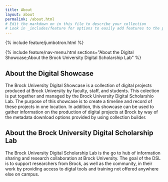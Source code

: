 ```yaml
---
title: About
layout: about
permalink: /about.html
# Edit the markdown on in this file to describe your collection
# Look in _includes/feature for options to easily add features to the page
---
```


{% include feature/jumbotron.html %}

{% include feature/nav-menu.html sections="About the Digital Showcase;About the Brock University Digital Scholarship Lab" %}

## About the Digital Showcase

The Brock University Digital Showcase is a collection of digital projects produced at Brock University by faculty, staff, and students.  This colection is put together and managed by the Brock University Digital Scholarshio Lab.  The purpose of this showcase is to create a timeline and record of these projects in one location.  In addition, this showcase can be used to gather information on the production of digital projects at Brock by way of the metadata download options provided by using collection builder.

## About the Brock University Digital Scholarship Lab

The Brock University Digital Scholarship Lab is the go to hub of information sharing and research collaboration at Brock University.  The goal of the DSL is to support researchers from Brock, as well as the community, in their work by providing access to digtal tools and training not offered anywhere else on campus.
